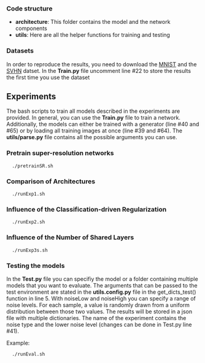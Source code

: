 ### Code structure

- **architecture**: This folder contains the model and the network components
- **utils**: Here are all the helper functions for training and testing


### Datasets

In order to reproduce the results, you need to download the [MNIST](http://yann.lecun.com/exdb/mnist/) and the [SVHN](http://ufldl.stanford.edu/housenumbers/) datset.
In the **Train.py** file uncomment line #22 to store the results the first time you use the dataset

## Experiments

The bash scripts to train all models described in the experiments are provided. In general, you can use the **Train.py** file to train a network. Additionally, the models can either be trained with a generator (line #40 and #65) or by loading all training images at once (line #39 and #64). The **utils/parse.py** file contains all the possible arguments you can use.

### Pretrain super-resolution networks 

```
  ./pretrainSR.sh
```

### Comparison of Architectures

```
  ./runExp1.sh
```

### Influence of the Classification-driven Regularization

```
  ./runExp2.sh
```

###  Influence of the Number of Shared Layers

```
  ./runExp3s.sh
```

### Testing the models
In the **Test.py** file you can specifiy the model or a folder containing multiple models that you want to evaluate. The arguments that can be passed to the test environment are stated in the **utils.config.py** file in the get_dicts_test() function in line 5. With noiseLow and noiseHigh you can specify a range of noise levels. For each sample, a value is randomly drawn from a uniform distribution between those two values. The results will be stored in a json file with multiple dictionaries. The name of the experiment contains the noise type and the lower noise level (changes can be done in Test.py line #41).

Example:

```
  ./runEval.sh
```


